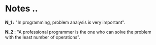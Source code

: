 # Notes ..

**N_1 :** "In programming, problem analysis is very important".

**N_2 :** "A professional programmer is the one who can solve the problem with the least number of operations".

